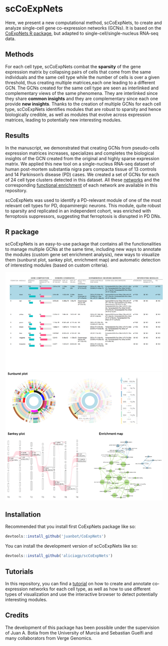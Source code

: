 
# scCoExpNets

Here, we present a new computational method, scCoExpNets, to create and analyze single-cell gene co-expression networks (GCNs). It is based on the [CoExpNets R package](https://github.com/juanbot/CoExpNets), but adapted to single-cell/single-nucleus RNA-seq data. 

## Methods
For each cell type, scCoExpNets combat the **sparsity** of the gene expression matrix by collapsing pairs of cells that come from the same individuals and the same cell type while the number of cells is over a given threshold, thus creating multiple matrices,each one leading to a different GCN. The GCNs created for the same cell type are seen as interlinked and complementary views of the same phenomena. They are interlinked since they share **common insights** and they are complementary since each one provide **new insights**. Thanks to the creation of multiple GCNs for each cell type, scCoExpNets identifies modules that are robust to sparsity and hence biologically credible, as well as modules that evolve across expression matrices, leading to potentially new interesting modules. 

## Results 
In the manuscript, we demonstrated that creating GCNs from pseudo-cells expression matrices increases, specializes and completes the biological insights of the GCN created from the original and highly sparse expression matrix. We applied this new tool on a single-nucleus RNA-seq dataset of human post-mortem substantia nigra pars compacta tissue of 13 controls and 14 Parkinson’s disease (PD) cases. We created a set of GCNs for each of 24 cell type clusters detected in this dataset. All these [networks](https://github.com/aliciagp/scCoExpNets/tree/master/inst/data/networks) and the corresponding [functional enrichment](https://github.com/aliciagp/scCoExpNets/tree/master/inst/data/enrichment) of each network are available in this repository.

scCoExpNets was used to identify a PD-relevant module of one of the most relevant cell types for PD, dopaminergic neurons. This module, quite robust to sparsity and replicated in an independent cohort, was enriched with ferroptosis suppressors, suggesting that ferroptosis is disrupted in PD DNs.

## R package
scCoExpNets is an easy-to-use package that contains all the functionalities to manage multiple GCNs at the same time, including new ways to annotate the modules (custom gene set enrichment analysis), new ways to visualize them (sunburst plot, sankey plot, enrichment map) and automatic detection of interesting modules (based on custom criteria). 

<img src="./figures/interactive_browser.png" alt="drawing" width="600"/>

<img src="./figures/visualization.png" alt="drawing" width="600"/>


## Installation
Recommended that you install first CoExpNets package like so:

``` r
devtools::install_github('juanbot/CoExpNets')
```

You can install the development version of scCoExpNets like so:

``` r
devtools::install_github('aliciagp/scCoExpNets')
```

## Tutorials
In this repository, you can find a 
[tutorial](https://htmlpreview.github.io/?https://github.com/aliciagp/scCoExpNets/tree/master/inst/code/tutorials/how_to_use_scCoExpNets.md) on how to create and annotate co-expression networks for each cell type, as well as how to use different types of visualization and use the interactive browser to detect potentially interesting modules.


## Credits

The development of this package has been possible under the supervision of Juan A. Botía from the University of Murcia and Sebastian Guelfi and many collaborators from Verge Genomics.



